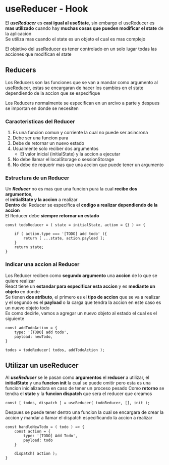 # useReducer - Hook

El ***useReducer*** es **casi igual al useState**, sin embargo el useReducer es **mas utilizado** cuando hay **muchas cosas que pueden modificar el state** de la aplicacion\
Se utiliza mas cuando el state es un objeto el cual es mas complejo

El objetivo del useReducer es tener controlado en un solo lugar todas las acciones que modifican el state

## Reducers
Los Reducers son las funciones que se van a mandar como argumento al useReducer, estas se encargaran de hacer los cambios en el state dependiendo de la accion que se especifique

Los Reducers normalmente se especifican en un arcivo a parte y despues se importan en donde se necesiten

### Caracteristicas del Reducer

1. Es una funcion comun y corriente la cual no puede ser asincrona
2. Debe ser una funcion pura
3. Debe de retornar un nuevo estado
4. Usualmente solo reciber dos argumentos
    - El valor inicial (initialState) y la accion a ejecutar
5. No debe llamar el localStorage o sessionStorage
6. No debe de requerir mas que una accion que puede tener un argumento

### Estructura de un Reducer

Un ***Reducer*** no es mas que una funcion pura la cual **recibe dos argumentos**,\
el **initialState y la accion** a realizar\
**Dentro** del Reducer se especifica el **codigo a realizar dependiendo de la accion**\
El Reducer debe **siempre retornar un estado**

    const todoReducer = ( state = initialState, action = {} ) => {

        if ( action.type === '[TODO] add todo' ){
            return [ ...state, action.payload ];
        }
        return state;
    }

### Indicar una accion al Reducer

Los Reducer reciben como **segundo argumento** una **accion** de lo que se quiere realizar\
React tiene un **estandar para especificar esta accion** y es **mediante un objeto** en donde\
Se tienen **dos atributo**, el primero es el **tipo de accion** que se va a realizar\
y el segundo es el **payload** o la carga que tendra la accion en este caso es un nuevo objeto todo\
Es como decirle, vamos a agregar un nuevo objeto al estado el cual es el siguiente

    const addTodoAction = {
        type: '[TODO] add todo',
        payload: newTodo,
    }

    todos = todoReducer( todos, addTodoAction );

## Utilizar un useReducer
Al ***useReducer*** se le pasan como **argumentos** el **reducer** a utilizar, el **initialState**
y una **funcion init** la cual se puede omitir pero esta es una funcion inicializadora en caso de tener un proceso pesado
Como **retorno** se tendra el **state** y la **funcion dispatch** que sera el reducer que creamos

    const [ todos, dispatch ] = useReducer( todoReducer, [], init );

Despues se puede tener dentro una funcion la cual se encargara de crear la accion 
y mandar a llamar el dispatch especificando la accion a realizar

    const handleNewTodo = ( todo ) => {
        const action = {
            type: '[TODO] Add Todo',
            payload: todo
        }

        dispatch( action );
    }